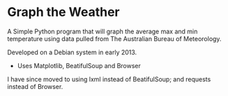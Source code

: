 # Graph the Weather
A Simple Python program that will graph the average max and min temperature using data pulled from The Australian Bureau of Meteorology.

Developed on a Debian system in early 2013.

- Uses Matplotlib, BeatifulSoup and Browser

I have since moved to using lxml instead of BeatifulSoup; and requests instead of Browser.
